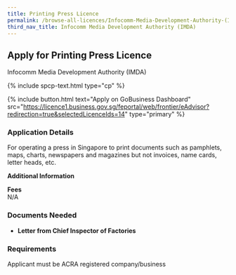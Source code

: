 ```yaml
---
title: Printing Press Licence
permalink: /browse-all-licences/Infocomm-Media-Development-Authority-(IMDA)/Printing-Press-Licence
third_nav_title: Infocomm Media Development Authority (IMDA)
---
```


## Apply for Printing Press Licence

Infocomm Media Development Authority (IMDA)

{% include spcp-text.html type="cp" %}

{% include button.html text="Apply on GoBusiness Dashboard" src="https://licence1.business.gov.sg/feportal/web/frontier/eAdvisor?redirection=true&selectedLicenceIds=14" type="primary" %}

<H3>Application Details</H3>

<p>For operating a press in Singapore to print documents such as pamphlets, maps, charts, newspapers and magazines but not invoices, name cards, letter heads, etc.</p>

<strong>Additional Information</strong>

<p><strong>Fees</strong><br />N/A</p>

<H3>Documents Needed</H3>

<ul>
 <li><strong>Letter from Chief Inspector of Factories</strong></li>
 </ul>

<H3>Requirements</H3>

Applicant must be ACRA registered company/business

